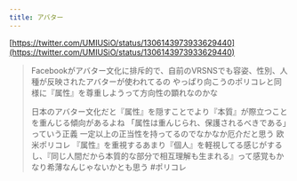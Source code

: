 ```yaml
---
title: アバター
---
```


[https://twitter.com/UMIUSiO/status/1306143973933629440](https://twitter.com/UMIUSiO/status/1306143973933629440)

 > 
 > Facebookがアバター文化に排斥的で、自前のVRSNSでも容姿、性別、人種が反映されたアバターが使われてるの
 > やっぱり向こうのポリコレと同様に『属性』を尊重しようって方向性の顕れなのかな
 > 
 > 日本のアバター文化だと『属性』を隠すことでより『本質』が際立つことを重んじる傾向があるよね
 > 「属性は重んじられ、保護されるべきである」っていう正義
 > 一定以上の正当性を持ってるのでなかなか厄介だと思う
 > 欧米ポリコレ
 > 『属性』を重視するあまり『個人』を軽視してる感じがするし、『同じ人間だから本質的な部分で相互理解も生まれる』って感覚もかなり希薄なんじゃないかとも思う
 > \#ポリコレ

